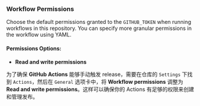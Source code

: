 ### Workflow Permissions

Choose the default permissions granted to the `GITHUB_TOKEN` when running workflows in this repository. You can specify more granular permissions in the workflow using YAML. 

#### Permissions Options:
- **Read and write permissions**
  
为了确保 **GitHub Actions** 能够手动触发 release，需要在仓库的 `Settings` 下找到 `Actions`，然后在 `General` 选项卡中，将 **Workflow permissions** 调整为 **Read and write permissions**。这样可以确保你的 Actions 有足够的权限来创建和管理发布。

